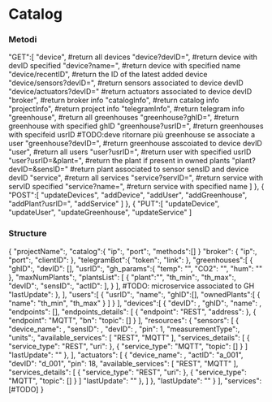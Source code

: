 # Catalog

### Metodi
"GET":[
                "device",   #return all devices
                "device?devID=",    #return device with devID specified
                "device?name=", #return device with specified name
                "device/recentID",  #return the ID of the latest added device
                "device/sensors?devID=",    #return sensors associated to device devID
                "device/actuators?devID="   #return actuators associated to device devID
                "broker",   #return broker info
                "catalogInfo",  #return catalog info
                "projectInfo",  #return project info
                "telegramInfo", #return telegram info
                "greenhouse",   #return all greenhouses
                "greenhouse?ghID=", #return greenhouse with specified ghID
                "greenhouse?usrID=",    #return greenhouses with specifeid usrID #TODO:deve ritornare più greenhouse se associate a user
                "greenhouse?devID=",    #return greenhouse asscoiated to device devID
                "user", #return all users
                "user?usrID=", #return user with specified usrID
                "user?usrID=&plant=",   #return the plant if present in owned plants
                "plant?devID=&sensID="  #return plant associated to sensor sensID and device devID
                "service",   #return all services
                "service?servID=",    #return service with servID specified
                "service?name=", #return service with specified name
            ]
        },
        {
            "POST":[
                "updateDevices",
                "addDevice",
                "addUser",
                "addGreenhouse",
                "addPlant?usrID=",
                "addService"
            ]
        },
        {
            "PUT":[
                "updateDevice",
                "updateUser",
                "updateGreenhouse",
                "updateService"
            ]

### Structure
{
    "projectName":,
    "catalog":{
        "ip":,
        "port":,
        "methods":[]
    }
    "broker": {
        "ip":,
        "port":,
        "clientID":
    },
    "telegramBot":{
        "token":,
        "link":
    },
    "greenhouses":[
        {
            "ghID":,
            "devID": [],
            "usrID":,
            "gh_params":{
                "temp": "",
                "CO2": "",
                "hum": ""
            },
            "maxNumPlants":,
            "plantsList": [
                {
                    "plant":"",
                    "th_min":,
                    "th_max":,
                    "devID":, 
                    "sensID":,
                    "actID":
                ],
                }
            ],
            #TODO: microservice associated to GH
            "lastUpdate":
        },
    ],
    "users":[
        {
            "usrID":,
            "name":,
            "ghID":[],
            "ownedPlants":[
                {
                    "name":
                    "th_min",
                    "th_max"
                }
            ]
        }
    ],
    "devices":[
        {
            "devID": ,
            "ghID":,
            "name": ,
            "endpoints": [],
            "endpoints_details": [
                {
                    "endpoint": "REST",
                    "address":
                },
                {
                    "endpoint": "MQTT",
                    "bn":
                    "topic": []
                }
            ],
            "resources": {
                "sensors": [
                    {
                        "device_name": ,
                        "sensID": ,
                        "devID": ,
                        "pin": 1,
                        "measurementType":,
                        "units":,
                        "available_services": [
                            "REST",
                            "MQTT"
                        ],
                        "services_details": [
                            {
                                "service_type": "REST",
                                "uri":
                            },
                            {
                                "service_type": "MQTT",
                                "topic": []
                            }
                        ]
                        "lastUpdate": ""
                    },
                ],
                "actuators": [
                    {
                        "device_name": ,
                        "actID": "a_001",
                        "devID": "d_001",
                        "pin": 18,
                        "available_services": [
                            "REST",
                            "MQTT"
                        ],
                        "services_details": [
                            {
                                "service_type": "REST",
                                "uri":
                            },
                            {
                                "service_type": "MQTT",
                                "topic": []
                            }
                        ]
                        "lastUpdate": ""
                    },
                ]
            },
            "lastUpdate": ""
        }
    ],
    "services":[#TODO]
}
